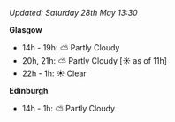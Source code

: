 *Updated: Saturday 28th May 13:30*

**Glasgow**

* 14h - 19h: :partly_sunny: Partly Cloudy
* 20h, 21h: :partly_sunny: Partly Cloudy [:sunny: as of 11h]
* 22h - 1h: :sunny: Clear

**Edinburgh**

* 14h - 1h: :partly_sunny: Partly Cloudy
